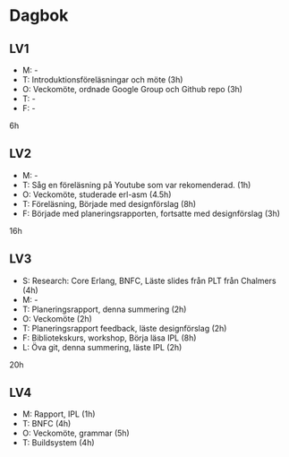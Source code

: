 # Dagbok

## LV1
* M: -
* T: Introduktionsföreläsningar och möte (3h) 
* O: Veckomöte, ordnade Google Group och Github repo (3h)
* T: -
* F: -

6h

## LV2
* M: -
* T: Såg en föreläsning på Youtube som var rekomenderad. (1h)
* O: Veckomöte, studerade erl-asm (4.5h)
* T: Föreläsning, Började med designförslag (8h)
* F: Började med planeringsrapporten, fortsatte med designförslag (3h)

16h

## LV3
* S: Research: Core Erlang, BNFC, Läste slides från PLT från Chalmers (4h)
* M: -
* T: Planeringsrapport, denna summering (2h)
* O: Veckomöte (2h) 
* T: Planeringsrapport feedback, läste designförslag (2h) 
* F: Bibliotekskurs, workshop, Börja läsa IPL (8h) 
* L: Öva git, denna summering, läste IPL (2h)

20h

## LV4
* M: Rapport, IPL (1h)
* T: BNFC (4h)
* O: Veckomöte, grammar (5h)
* T: Buildsystem (4h) 
